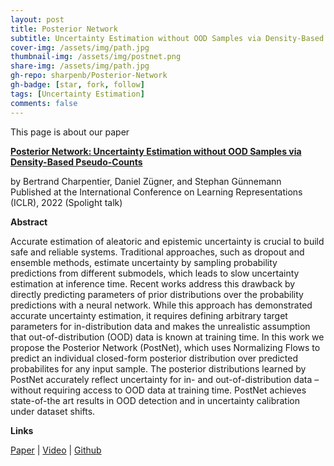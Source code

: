 ```yaml
---
layout: post
title: Posterior Network
subtitle: Uncertainty Estimation without OOD Samples via Density-Based Pseudo-Counts - NeurIPS 2020
cover-img: /assets/img/path.jpg
thumbnail-img: /assets/img/postnet.png
share-img: /assets/img/path.jpg
gh-repo: sharpenb/Posterior-Network
gh-badge: [star, fork, follow]
tags: [Uncertainty Estimation]
comments: false
---
```


This page is about our paper

[**Posterior Network: Uncertainty Estimation without OOD Samples via Density-Based Pseudo-Counts**](https://arxiv.org/pdf/2006.09239.pdf)

by Bertrand Charpentier, Daniel Zügner, and Stephan Günnemann  
Published at the International Conference on Learning Representations (ICLR), 2022 (Spolight talk)

**Abstract**

Accurate estimation of aleatoric and epistemic uncertainty is crucial to build safe and reliable systems. Traditional approaches, such as dropout and ensemble methods, estimate uncertainty by sampling probability predictions from different submodels, which leads to slow uncertainty estimation at inference time. Recent works address this drawback by directly predicting parameters of prior distributions over the probability predictions with a neural network. While this approach has demonstrated accurate uncertainty estimation, it requires defining arbitrary target parameters for in-distribution data and makes the unrealistic assumption that out-of-distribution (OOD) data is known at training time. In this work we propose the Posterior Network (PostNet), which uses Normalizing Flows to predict an individual closed-form posterior distribution over predicted probabilites for any input sample. The posterior distributions learned by PostNet accurately reflect uncertainty for in- and out-of-distribution data – without requiring access to OOD data at training time. PostNet achieves state-of-the art results in OOD detection and in uncertainty calibration under dataset shifts.

**Links**

[Paper](https://arxiv.org/pdf/2006.09239.pdf) | [Video](https://www.youtube.com/watch?v=8MzI4K6sHjk) | [Github](https://github.com/sharpenb/Posterior-Network)
